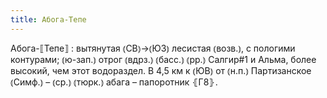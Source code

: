 ```yaml
---
title: Абога-Тепе
---
```


Абога-⟦Тепе⟧
: вытянутая ⦅СВ⦆→⦅ЮЗ⦆ лесистая ⦅возв.⦆, с пологими контурами; ⦅ю-зап.⦆ отрог ⦅вдрз.⦆ ⦅басс.⦆ ⦅рр.⦆ Салгир#1 и Альма, более высокий, чем этот водораздел. В 4,5 км к ⦅ЮВ⦆ от ⦅н.п.⦆ Партизанское ⦅Симф.⦆ – ⦅ср.⦆ ⦅тюрк.⦆ абага – папоротник ⦃Г8⦄.
